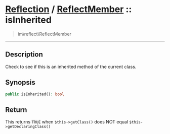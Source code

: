 # [Reflection](reflect.md) / [ReflectMember](reflect-ReflectMember.md) :: isInherited
 > im\reflect\ReflectMember
____

## Description
Check to see if this is an inherited method of the current class.

## Synopsis
```php
public isInherited(): bool
```

## Return
This returns `TRUE` when `$this->getClass()` does NOT equal `$this->getDeclaringClass()`
